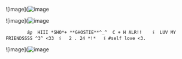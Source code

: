 ![image](![image](https://github.com/user-attachments/assets/d5aeb425-bcbe-4cca-a066-de919120dc90)

        

![image](![image](https://github.com/user-attachments/assets/aac4243f-64f6-48d9-ad71-820b0e5bf07f)

            𝜗𝜚  HIII *SHO*+ **GHOSTIE**^_^  C + H ALR!!    ꒰  LUV MY FRIENDSSSS ^3^ <33  ꒰   2 . 24 *!*   ꒰ #self love <3.    

![image](![image](https://github.com/user-attachments/assets/646bb1a8-26fe-430a-afea-39dd5cff44dc)

